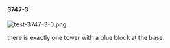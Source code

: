 #### 3747-3
![test-3747-3-0.png](https://github.com/lil-lab/nlvr/raw/master/nlvr/test/images/0/test-3747-3-0.png "test-3747-3-0.png")

there is exactly one tower with a blue block at the base